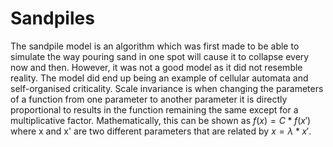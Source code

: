 # Sandpiles
The sandpile model is an algorithm which was first made to be able to simulate the way pouring sand in one spot will cause it to collapse every now and then. However, it was not a good model as it did not resemble reality. The model did end up being an example of cellular automata and self-organised criticality. Scale invariance is when changing the parameters of a function from one parameter to another parameter it is directly proportional to results in the function remaining the same except for a multiplicative factor. Mathematically, this can be shown as $f(x) = C* f(x')$ where x and x' are two different parameters that are related by $x = \lambda * x'$.
